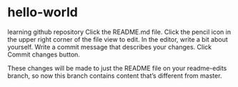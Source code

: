 # hello-world
learning github repository
Click the README.md file.
Click the
pencil icon in the upper right corner of the file view to edit.
In the editor, write a bit about yourself.
Write a commit message that describes your changes.
Click Commit changes button.


These changes will be made to just the README file on your readme-edits branch, so now this branch contains content that’s different from master.
